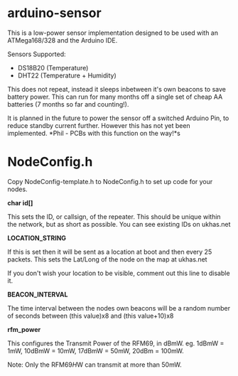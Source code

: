 arduino-sensor
==========

This is a low-power sensor implementation designed to be used with an ATMega168/328 and the Arduino IDE.

Sensors Supported:
* DS18B20 (Temperature)
* DHT22 (Temperature + Humidity)

This does not repeat, instead it sleeps inbetween it's own beacons to save battery power. This can run for many months off a single set of cheap AA batteries (7 months so far and counting!).

It is planned in the future to power the sensor off a switched Arduino Pin, to reduce standby current further. However this has not yet been implemented. *Phil - PCBs with this function on the way!*s


NodeConfig.h
======

Copy NodeConfig-template.h to NodeConfig.h to set up code for your nodes.

**char id[]**

This sets the ID, or callsign, of the repeater. This should be unique within the network, but as short as possible. You can see existing IDs on ukhas.net

**LOCATION_STRING**

If this is set then it will be sent as a location at boot and then every 25 packets. This sets the Lat/Long of the node on the map at ukhas.net

If you don't wish your location to be visible, comment out this line to disable it.

**BEACON_INTERVAL**

The time interval between the nodes own beacons will be a random number of seconds between (this value)x8 and (this value+10)x8

**rfm_power**

This configures the Transmit Power of the RFM69, in dBmW. eg. 1dBmW = 1mW, 10dBmW = 10mW, 17dBmW = 50mW, 20dBm = 100mW.

Note: Only the RFM69*H*W can transmit at more than 50mW.
